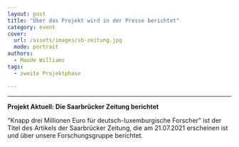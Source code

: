 ```yaml
---
layout: post
title: "Über das Projekt wird in der Presse berichtet"
category: event
cover:
  url: /assets/images/sb-zeitung.jpg
  mode: portrait
authors:
  - Maude Williams
tags:
  - zweite Projektphase

---
```

****

**Projekt Aktuell: Die Saarbrücker Zeitung berichtet**

"Knapp drei Millionen Euro für deutsch-luxemburgische Forscher" ist der Titel des Artikels der Saarbrücker Zeitung, die am 21.07.2021 erscheinen ist und über unsere Forschungsgruppe berichtet.

<!-- more -->
